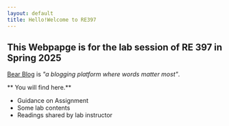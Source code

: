 ```yaml
---
layout: default
title: Hello!Welcome to RE397
---
```



## This Webpapge is for the lab session of RE 397 in Spring 2025

[Bear Blog](https://bearblog.dev/) is *"a blogging platform where words matter most"*. 


** You will find here.**

- Guidance on Assignment 
- Some lab contents
- Readings shared by lab instructor


